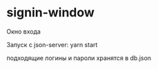 # signin-window
Окно входа

Запуск с json-server:
yarn start

подходящие логины и пароли хранятся в db.json
